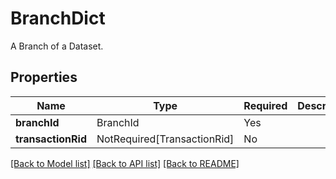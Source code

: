 # BranchDict

A Branch of a Dataset.


## Properties
| Name | Type | Required | Description |
| ------------ | ------------- | ------------- | ------------- |
**branchId** | BranchId | Yes |  |
**transactionRid** | NotRequired[TransactionRid] | No |  |


[[Back to Model list]](../../../README.md#models-v1-link) [[Back to API list]](../../../README.md#apis-v1-link) [[Back to README]](../../../README.md)

